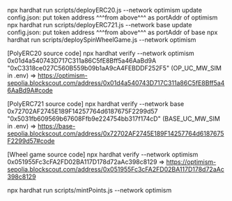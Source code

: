 npx hardhat run scripts/deployERC20.js --network optimism
update config.json: put token address ^^^from above^^^ as portAddr of optimism
npx hardhat run scripts/deployERC721.js --network base
update config.json: put token address ^^^from above^^^ as portAddr of base
npx hardhat run scripts/deploySpinWheelGame.js --network optimism

[PolyERC20 source code]
npx hardhat verify --network optimism 0x01d4a540743D717C311a86C5fE8Bff5a46AaBd9A "0xC3318ce027C560B559b09b1aA9cA4FEBDDF252F5" 
(OP_UC_MW_SIM in .env)
=> https://optimism-sepolia.blockscout.com/address/0x01d4a540743D717C311a86C5fE8Bff5a46AaBd9A#code

[PolyERC721 source code]
npx hardhat verify --network base 0x72702AF2745E189F14257764d6187675F2299d57 "0x5031fb609569b67608Ffb9e224754bb317f174cD"
(BASE_UC_MW_SIM in .env)
=> https://base-sepolia.blockscout.com/address/0x72702AF2745E189F14257764d6187675F2299d57#code

[Wheel game source code]
npx hardhat verify --network optimism 0x051955Fc3cFA2FD02BA117D178d72aAc398c8129
=> https://optimism-sepolia.blockscout.com/address/0x051955Fc3cFA2FD02BA117D178d72aAc398c8129

npx hardhat run scripts/mintPoints.js --network optimism